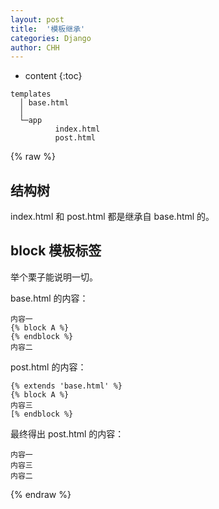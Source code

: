 ```yaml
---
layout: post
title:  '模板继承'
categories: Django
author: CHH
---
```


* content
{:toc}

```
templates
  │ base.html
  │  
  └─app
          index.html
          post.html
```




{% raw %}
## 结构树

index.html 和 post.html 都是继承自 base.html 的。

## block 模板标签

举个栗子能说明一切。

base.html 的内容：

```
内容一
{% block A %}
{% endblock %}
内容二
```

post.html 的内容：

```
{% extends 'base.html' %}
{% block A %}
内容三
[% endblock %}
```

最终得出 post.html 的内容：

```
内容一
内容三
内容二
```
{% endraw %}